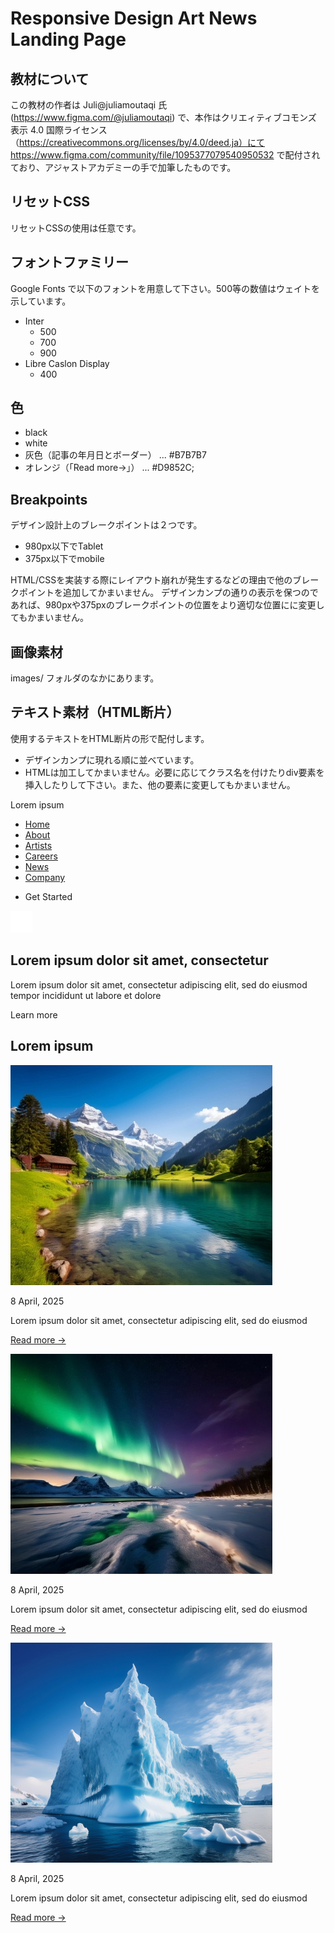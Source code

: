 # Responsive Design Art News Landing Page

## 教材について

この教材の作者は Juli@juliamoutaqi 氏(https://www.figma.com/@juliamoutaqi) で、本作はクリエィティブコモンズ 表示 4.0 国際ライセンス（https://creativecommons.org/licenses/by/4.0/deed.ja）にて https://www.figma.com/community/file/1095377079540950532 で配付されており、アジャストアカデミーの手で加筆したものです。

## リセットCSS

リセットCSSの使用は任意です。

## フォントファミリー

Google Fonts で以下のフォントを用意して下さい。500等の数値はウェイトを示しています。

- Inter
	- 500
	- 700
	- 900
- Libre Caslon Display
	- 400

## 色

- black
- white
- 灰色（記事の年月日とボーダー） ... #B7B7B7
- オレンジ（「Read more→」） ... #D9852C;

## Breakpoints

デザイン設計上のブレークポイントは２つです。

- 980px以下でTablet
- 375px以下でmobile

HTML/CSSを実装する際にレイアウト崩れが発生するなどの理由で他のブレークポイントを追加してかまいません。
デザインカンプの通りの表示を保つのであれば、980pxや375pxのブレークポイントの位置をより適切な位置にに変更してもかまいません。

## 画像素材

images/ フォルダのなかにあります。

## テキスト素材（HTML断片）

使用するテキストをHTML断片の形で配付します。
- デザインカンプに現れる順に並べています。
- HTMLは加工してかまいません。必要に応じてクラス名を付けたりdiv要素を挿入したりして下さい。また、他の要素に変更してもかまいません。

<title>Lorem ipsum dolor sit amet</title>

Lorem ipsum

<ul>
	<li><a href="">Home</a></li>
	<li><a href="">About</a></li>
	<li><a href="">Artists</a></li>
	<li><a href="">Careers</a></li>
	<li><a href="">News</a></li>
	<li><a href="">Company</a></li>
	<li><p>Get Started</p></li>
</ul>

<img src="images/Hamburger.svg" width="35" height="35" alt="クリックするとナビゲーションを開きます。">

<h2>Lorem ipsum dolor sit amet, consectetur</h2>
<p>Lorem ipsum dolor sit amet, consectetur adipiscing elit, sed do eiusmod tempor incididunt ut labore et dolore</p>
<p>Learn more</p>

<h2>Lorem ipsum</h2>

<img src="images/thumb1.png" alt="">
<p>8 April, 2025</p>
<p>Lorem ipsum dolor sit amet, consectetur adipiscing elit, sed do eiusmod</p>
<p><a href="">Read more →</a></p>

<img src="images/thumb2.png" alt="">
<p>8 April, 2025</p>
<p>Lorem ipsum dolor sit amet, consectetur adipiscing elit, sed do eiusmod</p>
<p><a href="">Read more →</a></p>

<img src="images/thumb3.png" alt="">
<p>8 April, 2025</p>
<p>Lorem ipsum dolor sit amet, consectetur adipiscing elit, sed do eiusmod</p>
<p><a href="">Read more →</a></p>